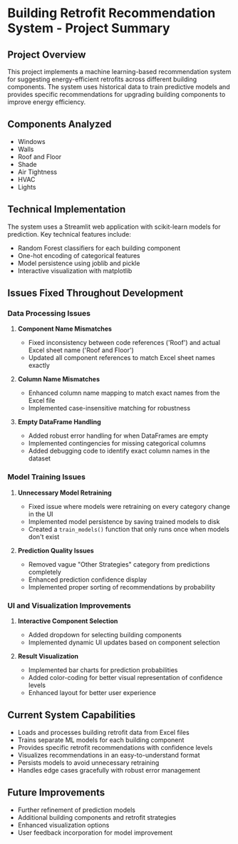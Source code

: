# Building Retrofit Recommendation System - Project Summary

## Project Overview
This project implements a machine learning-based recommendation system for suggesting energy-efficient retrofits across different building components. The system uses historical data to train predictive models and provides specific recommendations for upgrading building components to improve energy efficiency.

## Components Analyzed
- Windows
- Walls
- Roof and Floor
- Shade
- Air Tightness
- HVAC
- Lights

## Technical Implementation
The system uses a Streamlit web application with scikit-learn models for prediction. Key technical features include:
- Random Forest classifiers for each building component
- One-hot encoding of categorical features
- Model persistence using joblib and pickle
- Interactive visualization with matplotlib

## Issues Fixed Throughout Development

### Data Processing Issues
1. **Component Name Mismatches**
   - Fixed inconsistency between code references ('Roof') and actual Excel sheet name ('Roof and Floor')
   - Updated all component references to match Excel sheet names exactly

2. **Column Name Mismatches**
   - Enhanced column name mapping to match exact names from the Excel file
   - Implemented case-insensitive matching for robustness

3. **Empty DataFrame Handling**
   - Added robust error handling for when DataFrames are empty
   - Implemented contingencies for missing categorical columns
   - Added debugging code to identify exact column names in the dataset

### Model Training Issues
1. **Unnecessary Model Retraining**
   - Fixed issue where models were retraining on every category change in the UI
   - Implemented model persistence by saving trained models to disk
   - Created a `train_models()` function that only runs once when models don't exist

2. **Prediction Quality Issues**
   - Removed vague "Other Strategies" category from predictions completely
   - Enhanced prediction confidence display
   - Implemented proper sorting of recommendations by probability

### UI and Visualization Improvements
1. **Interactive Component Selection**
   - Added dropdown for selecting building components
   - Implemented dynamic UI updates based on component selection

2. **Result Visualization**
   - Implemented bar charts for prediction probabilities
   - Added color-coding for better visual representation of confidence levels
   - Enhanced layout for better user experience

## Current System Capabilities
- Loads and processes building retrofit data from Excel files
- Trains separate ML models for each building component
- Provides specific retrofit recommendations with confidence levels
- Visualizes recommendations in an easy-to-understand format
- Persists models to avoid unnecessary retraining
- Handles edge cases gracefully with robust error management

## Future Improvements
- Further refinement of prediction models
- Additional building components and retrofit strategies
- Enhanced visualization options
- User feedback incorporation for model improvement 